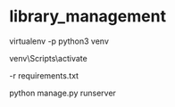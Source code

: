 # library_management

virtualenv -p python3 venv

venv\Scripts\activate

-r requirements.txt

python manage.py runserver
